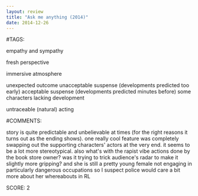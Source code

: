 ```yaml
---
layout: review
title: "Ask me anything (2014)"
date: 2014-12-26
---
```


#TAGS:

empathy and sympathy

fresh perspective

immersive atmosphere

unexpected outcome
unacceptable suspense (developments predicted too early)
acceptable suspense (developments predicted minutes before)
some characters lacking development

untraceable (natural) acting

#COMMENTS:

story is quite predictable and unbelievable at times (for the right reasons it turns out as the ending shows). one really cool feature was completely swapping out the supporting characters' actors at the very end. it seems to be a lot more stereotypical. also what's with the rapist vibe actions done by the book store owner? was it trying to trick audience's radar to make it slightly more gripping? and she is still a pretty young female not engaging in particularly dangerous occupations so I suspect police would care a bit more about her whereabouts in RL





SCORE:
2
